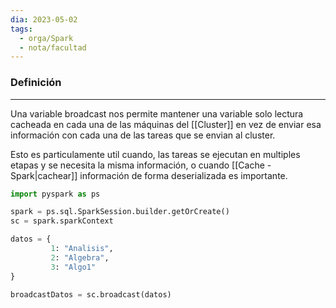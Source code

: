 ```yaml
---
dia: 2023-05-02
tags:
  - orga/Spark
  - nota/facultad
---
```

### Definición
---
Una variable broadcast nos permite mantener una variable solo lectura cacheada en cada una de las máquinas del [[Cluster]] en vez de enviar esa información con cada una de las tareas que se envian al cluster.

Esto es particulamente util cuando, las tareas se ejecutan en multiples etapas y se necesita la misma información, o cuando [[Cache - Spark|cachear]] información de forma deserializada es importante.

``` python
import pyspark as ps

spark = ps.sql.SparkSession.builder.getOrCreate()
sc = spark.sparkContext

datos = {
		 1: "Analisis",
		 2: "Algebra",
		 3: "Algo1"
}

broadcastDatos = sc.broadcast(datos)
```